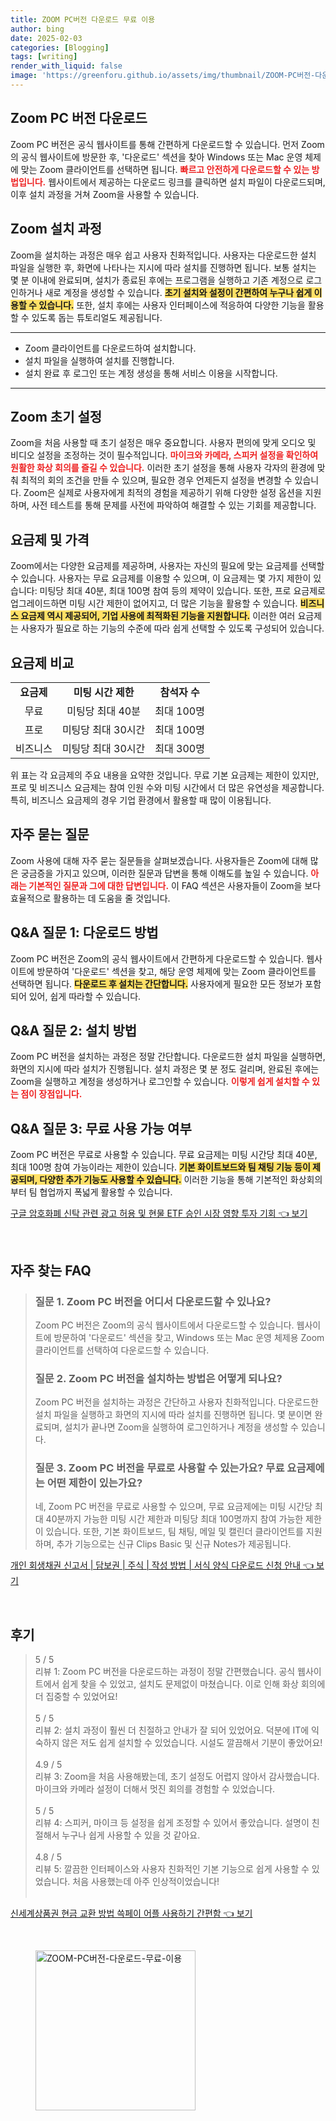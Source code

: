 ```yaml
---
title: ZOOM PC버전 다운로드 무료 이용
author: bing
date: 2025-02-03
categories: [Blogging]
tags: [writing]
render_with_liquid: false
image: 'https://greenforu.github.io/assets/img/thumbnail/ZOOM-PC버전-다운로드-무료-이용.webp'
---
```



<h2 id='Zoom_PC_버전_다운로드'>Zoom PC 버전 다운로드</h2>

<p>Zoom PC 버전은 공식 웹사이트를 통해 간편하게 다운로드할 수 있습니다. 먼저 Zoom의 공식 웹사이트에 방문한 후, '다운로드' 섹션을 찾아 Windows 또는 Mac 운영 체제에 맞는 Zoom 클라이언트를 선택하면 됩니다. <b><span style="color: #ee2323;">빠르고 안전하게 다운로드할 수 있는 방법입니다.</span></b> 웹사이트에서 제공하는 다운로드 링크를 클릭하면 설치 파일이 다운로드되며, 이후 설치 과정을 거쳐 Zoom을 사용할 수 있습니다.</p>

<h2 id='Zoom_설치_과정'>Zoom 설치 과정</h2>

<p>Zoom을 설치하는 과정은 매우 쉽고 사용자 친화적입니다. 사용자는 다운로드한 설치 파일을 실행한 후, 화면에 나타나는 지시에 따라 설치를 진행하면 됩니다. 보통 설치는 몇 분 이내에 완료되며, 설치가 종료된 후에는 프로그램을 실행하고 기존 계정으로 로그인하거나 새로 계정을 생성할 수 있습니다. <b><span style="background-color: #ffe066;">초기 설치와 설정이 간편하여 누구나 쉽게 이용할 수 있습니다.</span></b> 또한, 설치 후에는 사용자 인터페이스에 적응하여 다양한 기능을 활용할 수 있도록 돕는 튜토리얼도 제공됩니다.</p>

<hr />

<ul>
    <li>Zoom 클라이언트를 다운로드하여 설치합니다.</li>
    <li>설치 파일을 실행하여 설치를 진행합니다.</li>
    <li>설치 완료 후 로그인 또는 계정 생성을 통해 서비스 이용을 시작합니다.</li>
</ul>

<hr />

<h2 id='Zoom_초기_설정'>Zoom 초기 설정</h2>

<p>Zoom을 처음 사용할 때 초기 설정은 매우 중요합니다. 사용자 편의에 맞게 오디오 및 비디오 설정을 조정하는 것이 필수적입니다. <b><span style="color: #ee2323;">마이크와 카메라, 스피커 설정을 확인하여 원활한 화상 회의를 즐길 수 있습니다.</span></b> 이러한 초기 설정을 통해 사용자 각자의 환경에 맞춰 최적의 회의 조건을 만들 수 있으며, 필요한 경우 언제든지 설정을 변경할 수 있습니다. Zoom은 실제로 사용자에게 최적의 경험을 제공하기 위해 다양한 설정 옵션을 지원하며, 사전 테스트를 통해 문제를 사전에 파악하여 해결할 수 있는 기회를 제공합니다.</p>

<h2 id='요금제_및_가격'>요금제 및 가격</h2>

<p>Zoom에서는 다양한 요금제를 제공하며, 사용자는 자신의 필요에 맞는 요금제를 선택할 수 있습니다. 사용자는 무료 요금제를 이용할 수 있으며, 이 요금제는 몇 가지 제한이 있습니다: 미팅당 최대 40분, 최대 100명 참여 등의 제약이 있습니다. 또한, 프로 요금제로 업그레이드하면 미팅 시간 제한이 없어지고, 더 많은 기능을 활용할 수 있습니다. <b><span style="background-color: #ffe066;">비즈니스 요금제 역시 제공되어, 기업 사용에 최적화된 기능을 지원합니다.</span></b> 이러한 여러 요금제는 사용자가 필요로 하는 기능의 수준에 따라 쉽게 선택할 수 있도록 구성되어 있습니다.</p>

<h2 id='요금제_비교'>요금제 비교</h2>

<table>
    <tr>
        <td style="text-align: center; height: 17px;"><b>요금제</b></td>
        <td style="text-align: center; height: 17px;"><b>미팅 시간 제한</b></td>
        <td style="text-align: center; height: 17px;"><b>참석자 수</b></td>
    </tr>
    <tr>
        <td style="text-align: center; height: 17px;">무료</td>
        <td style="text-align: center; height: 17px;">미팅당 최대 40분</td>
        <td style="text-align: center; height: 17px;">최대 100명</td>
    </tr>
    <tr>
        <td style="text-align: center; height: 17px;">프로</td>
        <td style="text-align: center; height: 17px;">미팅당 최대 30시간</td>
        <td style="text-align: center; height: 17px;">최대 100명</td>
    </tr>
    <tr>
        <td style="text-align: center; height: 17px;">비즈니스</td>
        <td style="text-align: center; height: 17px;">미팅당 최대 30시간</td>
        <td style="text-align: center; height: 17px;">최대 300명</td>
    </tr>
</table>

<p>위 표는 각 요금제의 주요 내용을 요약한 것입니다. 무료 기본 요금제는 제한이 있지만, 프로 및 비즈니스 요금제는 참여 인원 수와 미팅 시간에서 더 많은 유연성을 제공합니다. 특히, 비즈니스 요금제의 경우 기업 환경에서 활용할 때 많이 이용됩니다.</p>

<h2 id='자주_묻는_질문'>자주 묻는 질문</h2>

<p>Zoom 사용에 대해 자주 묻는 질문들을 살펴보겠습니다. 사용자들은 Zoom에 대해 많은 궁금증을 가지고 있으며, 이러한 질문과 답변을 통해 이해도를 높일 수 있습니다. <b><span style="color: #ee2323;">아래는 기본적인 질문과 그에 대한 답변입니다.</span></b> 이 FAQ 섹션은 사용자들이 Zoom을 보다 효율적으로 활용하는 데 도움을 줄 것입니다.</p>

<h2 id='QNA_질문_1'>Q&A 질문 1: 다운로드 방법</h2>

<p>Zoom PC 버전은 Zoom의 공식 웹사이트에서 간편하게 다운로드할 수 있습니다. 웹사이트에 방문하여 '다운로드' 섹션을 찾고, 해당 운영 체제에 맞는 Zoom 클라이언트를 선택하면 됩니다. <b><span style="background-color: #ffe066;">다운로드 후 설치는 간단합니다.</span></b> 사용자에게 필요한 모든 정보가 포함되어 있어, 쉽게 따라할 수 있습니다.</p>

<h2 id='QNA_질문_2'>Q&A 질문 2: 설치 방법</h2>

<p>Zoom PC 버전을 설치하는 과정은 정말 간단합니다. 다운로드한 설치 파일을 실행하면, 화면의 지시에 따라 설치가 진행됩니다. 설치 과정은 몇 분 정도 걸리며, 완료된 후에는 Zoom을 실행하고 계정을 생성하거나 로그인할 수 있습니다. <b><span style="color: #ee2323;">이렇게 쉽게 설치할 수 있는 점이 장점입니다.</span></b></p>

<h2 id='QNA_질문_3'>Q&A 질문 3: 무료 사용 가능 여부</h2>

<p>Zoom PC 버전은 무료로 사용할 수 있습니다. 무료 요금제는 미팅 시간당 최대 40분, 최대 100명 참여 가능이라는 제한이 있습니다. <b><span style="background-color: #ffe066;">기본 화이트보드와 팀 채팅 기능 등이 제공되며, 다양한 추가 기능도 사용할 수 있습니다.</span></b> 이러한 기능을 통해 기본적인 화상회의부터 팀 협업까지 폭넓게 활용할 수 있습니다.</p>


<p><a class="click-button" title="구글 암호화폐 신탁 관련 광고 허용 및 현물 ETF 승인 시장 영향 투자 기회" href="https://greenforu.github.io/posts/%EA%B5%AC%EA%B8%80-%EC%95%94%ED%98%B8%ED%99%94%ED%8F%90-%EC%8B%A0%ED%83%81-%EA%B4%80%EB%A0%A8-%EA%B4%91%EA%B3%A0-%ED%97%88%EC%9A%A9-%EB%B0%8F-%ED%98%84%EB%AC%BC-ETF-%EC%8A%B9%EC%9D%B8-%EC%8B%9C%EC%9E%A5-%EC%98%81%ED%96%A5-%ED%88%AC%EC%9E%90-%EA%B8%B0%ED%9A%8C/" rel="dofollow">구글 암호화폐 신탁 관련 광고 허용 및 현물 ETF 승인 시장 영향 투자 기회 👈 보기</a></p><br>
<h2 id='자주_찾는_FAQ'>자주 찾는 FAQ</h2>
<div itemscope="" itemtype="https://schema.org/FAQPage"> 
<blockquote> 
<div itemscope="" itemprop="mainEntity" itemtype="https://schema.org/Question"> 
<h3 itemprop="name">질문 1. Zoom PC 버전을 어디서 다운로드할 수 있나요?</h3> 
<div itemscope="" itemprop="acceptedAnswer" itemtype="https://schema.org/Answer"> 
<span itemprop="text"> <p>Zoom PC 버전은 Zoom의 공식 웹사이트에서 다운로드할 수 있습니다. 웹사이트에 방문하여 '다운로드' 섹션을 찾고, Windows 또는 Mac 운영 체제용 Zoom 클라이언트를 선택하여 다운로드할 수 있습니다.</p> </span> 
</div> 
</div> 

<div itemscope="" itemprop="mainEntity" itemtype="https://schema.org/Question"> 
<h3 itemprop="name">질문 2. Zoom PC 버전을 설치하는 방법은 어떻게 되나요?</h3> 
<div itemscope="" itemprop="acceptedAnswer" itemtype="https://schema.org/Answer"> 
<span itemprop="text"> <p>Zoom PC 버전을 설치하는 과정은 간단하고 사용자 친화적입니다. 다운로드한 설치 파일을 실행하고 화면의 지시에 따라 설치를 진행하면 됩니다. 몇 분이면 완료되며, 설치가 끝나면 Zoom을 실행하여 로그인하거나 계정을 생성할 수 있습니다.</p> </span> 
</div> 
</div> 

<div itemscope="" itemprop="mainEntity" itemtype="https://schema.org/Question"> 
<h3 itemprop="name">질문 3. Zoom PC 버전을 무료로 사용할 수 있는가요? 무료 요금제에는 어떤 제한이 있는가요?</h3> 
<div itemscope="" itemprop="acceptedAnswer" itemtype="https://schema.org/Answer"> 
<span itemprop="text"> <p>네, Zoom PC 버전을 무료로 사용할 수 있으며, 무료 요금제에는 미팅 시간당 최대 40분까지 가능한 미팅 시간 제한과 미팅당 최대 100명까지 참여 가능한 제한이 있습니다. 또한, 기본 화이트보드, 팀 채팅, 메일 및 캘린더 클라이언트를 지원하며, 추가 기능으로는 신규 Clips Basic 및 신규 Notes가 제공됩니다.</p> </span> 
</div> 
</div> 
</blockquote> 
</div>
<p><a class="click-button" title="개인 회생채권 신고서 | 담보권 | 주식 | 작성 방법 | 서식 양식 다운로드 신청 안내" href="https://greenforu.github.io/posts/%EA%B0%9C%EC%9D%B8-%ED%9A%8C%EC%83%9D%EC%B1%84%EA%B6%8C-%EC%8B%A0%EA%B3%A0%EC%84%9C-%EB%8B%B4%EB%B3%B4%EA%B6%8C-%EC%A3%BC%EC%8B%9D-%EC%9E%91%EC%84%B1-%EB%B0%A9%EB%B2%95-%EC%84%9C%EC%8B%9D-%EC%96%91%EC%8B%9D-%EB%8B%A4%EC%9A%B4%EB%A1%9C%EB%93%9C-%EC%8B%A0%EC%B2%AD-%EC%95%88%EB%82%B4/" rel="dofollow">개인 회생채권 신고서 | 담보권 | 주식 | 작성 방법 | 서식 양식 다운로드 신청 안내 👈 보기</a></p><br>
<h2 id='후기'>후기</h2>
<div itemscope itemtype="https://schema.org/Product">
  <blockquote>
  <div itemprop="review" itemscope itemtype="https://schema.org/Review">
      <div itemprop="reviewRating" itemscope itemtype="https://schema.org/Rating"> <span itemprop="ratingValue">5</span> / <span itemprop="bestRating">5</span> </div>
      <span itemprop="reviewBody">리뷰 1: Zoom PC 버전을 다운로드하는 과정이 정말 간편했습니다. 공식 웹사이트에서 쉽게 찾을 수 있었고, 설치도 문제없이 마쳤습니다. 이로 인해 화상 회의에 더 집중할 수 있었어요!</span>
  </div>
  <br>
  <div itemprop="review" itemscope itemtype="https://schema.org/Review">
      <div itemprop="reviewRating" itemscope itemtype="https://schema.org/Rating"> <span itemprop="ratingValue">5</span> / <span itemprop="bestRating">5</span> </div>
      <span itemprop="reviewBody">리뷰 2: 설치 과정이 훨씬 더 친절하고 안내가 잘 되어 있었어요. 덕분에 IT에 익숙하지 않은 저도 쉽게 설치할 수 있었습니다. 시설도 깔끔해서 기분이 좋았어요!</span>
  </div>
  <br>
  <div itemprop="review" itemscope itemtype="https://schema.org/Review">
      <div itemprop="reviewRating" itemscope itemtype="https://schema.org/Rating"> <span itemprop="ratingValue">4.9</span> / <span itemprop="bestRating">5</span> </div>
      <span itemprop="reviewBody">리뷰 3: Zoom을 처음 사용해봤는데, 초기 설정도 어렵지 않아서 감사했습니다. 마이크와 카메라 설정이 더해서 멋진 회의를 경험할 수 있었습니다.</span>
  </div>
  <br>
  <div itemprop="review" itemscope itemtype="https://schema.org/Review">
      <div itemprop="reviewRating" itemscope itemtype="https://schema.org/Rating"> <span itemprop="ratingValue">5</span> / <span itemprop="bestRating">5</span> </div>
      <span itemprop="reviewBody">리뷰 4: 스피커, 마이크 등 설정을 쉽게 조정할 수 있어서 좋았습니다. 설명이 친절해서 누구나 쉽게 사용할 수 있을 것 같아요.</span>
  </div>
  <br>
  <div itemprop="review" itemscope itemtype="https://schema.org/Review">
      <div itemprop="reviewRating" itemscope itemtype="https://schema.org/Rating"> <span itemprop="ratingValue">4.8</span> / <span itemprop="bestRating">5</span> </div>
      <span itemprop="reviewBody">리뷰 5: 깔끔한 인터페이스와 사용자 친화적인 기본 기능으로 쉽게 사용할 수 있었습니다. 처음 사용했는데 아주 인상적이었습니다!</span>
  </div>
  <br>
  </blockquote>
</div>
<p><a class="click-button" title="신세계상품권 현금 교환 방법 쓱페이 어플 사용하기 간편함" href="https://greenforu.github.io/posts/%EC%8B%A0%EC%84%B8%EA%B3%84%EC%83%81%ED%92%88%EA%B6%8C-%ED%98%84%EA%B8%88-%EA%B5%90%ED%99%98-%EB%B0%A9%EB%B2%95-%EC%93%B1%ED%8E%98%EC%9D%B4-%EC%96%B4%ED%94%8C-%EC%82%AC%EC%9A%A9%ED%95%98%EA%B8%B0-%EA%B0%84%ED%8E%B8%ED%95%A8/" rel="dofollow">신세계상품권 현금 교환 방법 쓱페이 어플 사용하기 간편함 👈 보기</a></p><br>
<figure class="image"><img src="https://greenforu.github.io/assets/img/thumbnail/ZOOM-PC버전-다운로드-무료-이용.webp" alt="ZOOM-PC버전-다운로드-무료-이용" width="256" height="256"></figure>